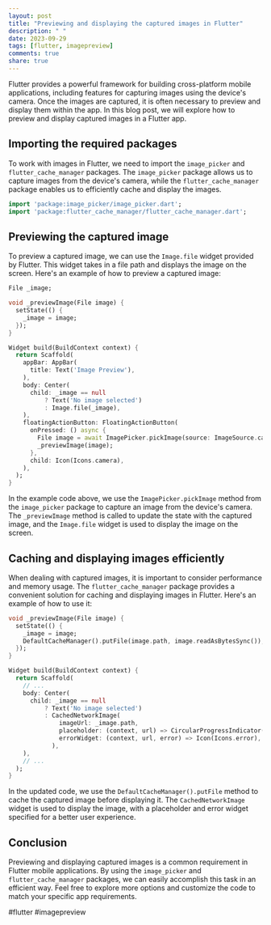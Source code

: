```yaml
---
layout: post
title: "Previewing and displaying the captured images in Flutter"
description: " "
date: 2023-09-29
tags: [flutter, imagepreview]
comments: true
share: true
---
```


Flutter provides a powerful framework for building cross-platform mobile applications, including features for capturing images using the device's camera. Once the images are captured, it is often necessary to preview and display them within the app. In this blog post, we will explore how to preview and display captured images in a Flutter app.

## Importing the required packages

To work with images in Flutter, we need to import the `image_picker` and `flutter_cache_manager` packages. The `image_picker` package allows us to capture images from the device's camera, while the `flutter_cache_manager` package enables us to efficiently cache and display the images.

```dart
import 'package:image_picker/image_picker.dart';
import 'package:flutter_cache_manager/flutter_cache_manager.dart';
```

## Previewing the captured image

To preview a captured image, we can use the `Image.file` widget provided by Flutter. This widget takes in a file path and displays the image on the screen. Here's an example of how to preview a captured image:

```dart
File _image;

void _previewImage(File image) {
  setState(() {
    _image = image;
  });
}

Widget build(BuildContext context) {
  return Scaffold(
    appBar: AppBar(
      title: Text('Image Preview'),
    ),
    body: Center(
      child: _image == null
          ? Text('No image selected')
          : Image.file(_image),
    ),
    floatingActionButton: FloatingActionButton(
      onPressed: () async {
        File image = await ImagePicker.pickImage(source: ImageSource.camera);
        _previewImage(image);
      },
      child: Icon(Icons.camera),
    ),
  );
}
```

In the example code above, we use the `ImagePicker.pickImage` method from the `image_picker` package to capture an image from the device's camera. The `_previewImage` method is called to update the state with the captured image, and the `Image.file` widget is used to display the image on the screen.

## Caching and displaying images efficiently

When dealing with captured images, it is important to consider performance and memory usage. The `flutter_cache_manager` package provides a convenient solution for caching and displaying images in Flutter. Here's an example of how to use it:

```dart
void _previewImage(File image) {
  setState(() {
    _image = image;
    DefaultCacheManager().putFile(image.path, image.readAsBytesSync());
  });
}

Widget build(BuildContext context) {
  return Scaffold(
    // ...
    body: Center(
      child: _image == null
          ? Text('No image selected')
          : CachedNetworkImage(
              imageUrl: _image.path,
              placeholder: (context, url) => CircularProgressIndicator(),
              errorWidget: (context, url, error) => Icon(Icons.error),
            ),
    ),
    // ...
  );
}
```

In the updated code, we use the `DefaultCacheManager().putFile` method to cache the captured image before displaying it. The `CachedNetworkImage` widget is used to display the image, with a placeholder and error widget specified for a better user experience.

## Conclusion

Previewing and displaying captured images is a common requirement in Flutter mobile applications. By using the `image_picker` and `flutter_cache_manager` packages, we can easily accomplish this task in an efficient way. Feel free to explore more options and customize the code to match your specific app requirements.

#flutter #imagepreview